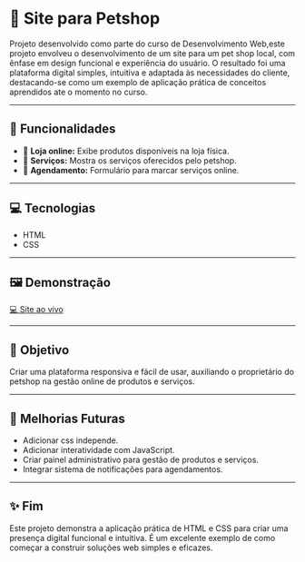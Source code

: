 # 🐾 Site para Petshop

 Projeto desenvolvido como parte do curso de Desenvolvimento Web,este projeto envolveu o desenvolvimento de um site para um pet shop local, com ênfase em design funcional e experiência do usuário. O resultado foi uma plataforma digital simples, intuitiva e adaptada às necessidades do cliente, destacando-se como um exemplo de aplicação prática de conceitos aprendidos ate o momento no curso.

---

## 🌟 Funcionalidades
- 🛒 **Loja online:** Exibe produtos disponíveis na loja física.  
- 🐶 **Serviços:** Mostra os serviços oferecidos pelo petshop.  
- 📅 **Agendamento:** Formulário para marcar serviços online.  

---

## 💻 Tecnologias
- HTML  
- CSS  

---

## 🖼️ Demonstração

[💻 Site ao vivo](https://euericmelo.github.io/PetCode/)  

---

## 🎯 Objetivo
Criar uma plataforma responsiva e fácil de usar, auxiliando o proprietário do petshop na gestão online de produtos e serviços.  

---

## 🔧 Melhorias Futuras

- Adicionar css independe.
- Adicionar interatividade com JavaScript.  
- Criar painel administrativo para gestão de produtos e serviços.  
- Integrar sistema de notificações para agendamentos.  

---

## ✨ Fim
Este projeto demonstra a aplicação prática de HTML e CSS para criar uma presença digital funcional e intuitiva. É um excelente exemplo de como começar a construir soluções web simples e eficazes.

